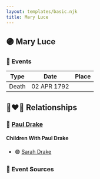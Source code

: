 ```yaml
---
layout: templates/basic.njk
title: Mary Luce
---
```

## 🟣 Mary Luce

### 📆 Events

Type | Date | Place
------ | ------ | ------
Death | 02 APR 1792 |

## 👩‍❤️‍👨 Relationships

### 🔵 [Paul Drake](/people/3/33760536)

#### Children With Paul Drake
* 🟣 [Sarah Drake](/people/5/55814233)
### 📰 Event Sources
